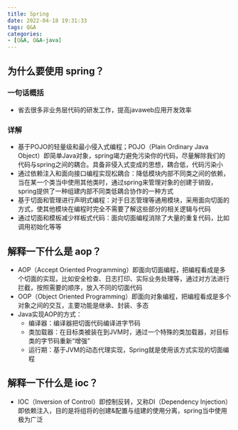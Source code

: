 ```yaml
---
title: Spring
date: 2022-04-18 19:31:33
tags: Q&A
categories:
- [Q&A, Q&A-java]
---
```

## 为什么要使用 spring？
### 一句话概括
* 省去很多非业务层代码的研发工作，提高javaweb应用开发效率
### 详解
* 基于POJO的轻量级和最小侵入式编程；POJO（Plain Ordinary Java Object）即简单Java对象，spring竭力避免污染你的代码，尽量解除我们的代码与spring之间的耦合。具备非侵入式变成的思想，耦合低，代码污染小
* 通过依赖注入和面向接口编程实现松耦合：降低模块内部不同类之间的依赖，当在某一个类当中使用其他类时，通过spring来管理对象的创建于销毁，spring提供了一种组建内部不同类低耦合协作的一种方式
* 基于切面和管理进行声明式编程：对于日志管理等通用模块，采用面向切面的方式，使其他模块在编程时完全不需要了解这些部分的相关逻辑与代码
* 通过切面和模板减少样板式代码：面向切面编程消除了大量的重复代码，比如调用初始化等等

## 解释一下什么是 aop？
* AOP（Accept Oriented Programming）即面向切面编程，把编程看成是多个切面的实现，比如安全检查、日志打印、实际业务处理等，通过对方法进行拦截，按照需要的顺序，放入不同的切面代码
* OOP（Object Oriented Programming）即面向对象编程，把编程看成是多个对象之间的交互，主要功能是继承、封装、多态
* Java实现AOP的方式：
  * 编译器：编译器把切面代码编译进字节码
  * 类加载器：在目标类被装在到JVM时，通过一个特殊的类加载器，对目标类的字节码重新“增强”
  * 运行期：基于JVM的动态代理实现，Spring就是使用该方式实现的切面编程

## 解释一下什么是 ioc？
* IOC（Inversion of Control）即控制反转，又称DI（Dependency Injection）即依赖注入，目的是将组将的创建&配置与组建的使用分离，spring当中使用极为广泛
